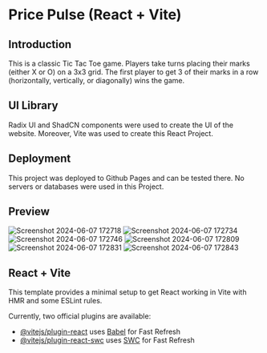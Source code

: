# Price Pulse (React + Vite)

## Introduction

This is a classic Tic Tac Toe game. Players take turns placing their marks (either X or O) on a 3x3 grid. The first player to get 3 of their marks in a row (horizontally, vertically, or diagonally) wins the game.

## UI Library

Radix UI and ShadCN components were used to create the UI of the website. Moreover, Vite was used to create this React Project.

## Deployment

This project was deployed to Github Pages and can be tested there. No servers or databases were used in this Project.

## Preview
![Screenshot 2024-06-07 172718](https://github.com/HasanYahya101/PricePulse-Vite/assets/118683092/ed15277d-4ae3-47aa-9a99-9680af048c6c)
![Screenshot 2024-06-07 172734](https://github.com/HasanYahya101/PricePulse-Vite/assets/118683092/b589f81a-8943-440e-8590-60a3c2efc6f5)
![Screenshot 2024-06-07 172746](https://github.com/HasanYahya101/PricePulse-Vite/assets/118683092/794f8757-cc18-4df5-883c-8bdab163331b)
![Screenshot 2024-06-07 172809](https://github.com/HasanYahya101/PricePulse-Vite/assets/118683092/32301a01-6d65-44f1-a45c-535cfb74b0d7)
![Screenshot 2024-06-07 172831](https://github.com/HasanYahya101/PricePulse-Vite/assets/118683092/1d797326-87fa-4319-b7d3-68977dac1a19)
![Screenshot 2024-06-07 172843](https://github.com/HasanYahya101/PricePulse-Vite/assets/118683092/30705492-5017-4ece-9e7b-dd9af4c809af)


## React + Vite

This template provides a minimal setup to get React working in Vite with HMR and some ESLint rules.

Currently, two official plugins are available:

- [@vitejs/plugin-react](https://github.com/vitejs/vite-plugin-react/blob/main/packages/plugin-react/README.md) uses [Babel](https://babeljs.io/) for Fast Refresh
- [@vitejs/plugin-react-swc](https://github.com/vitejs/vite-plugin-react-swc) uses [SWC](https://swc.rs/) for Fast Refresh
